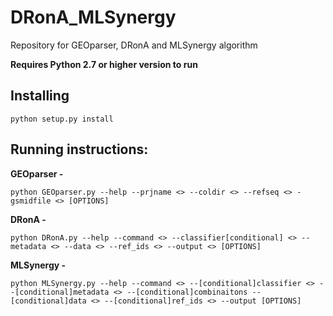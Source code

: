 # DRonA_MLSynergy
Repository for GEOparser, DRonA and MLSynergy algorithm

**Requires Python 2.7 or higher version to run**

## Installing

```
python setup.py install
```
## Running instructions:
**GEOparser -**
```
python GEOparser.py --help --prjname <> --coldir <> --refseq <> -gsmidfile <> [OPTIONS]
```
**DRonA -**
```
python DRonA.py --help --command <> --classifier[conditional] <> --metadata <> --data <> --ref_ids <> --output <> [OPTIONS]
```
**MLSynergy -**
```
python MLSynergy.py --help --command <> --[conditional]classifier <> --[conditional]metadata <> --[conditional]combinaitons --[conditional]data <> --[conditional]ref_ids <> --output [OPTIONS]
```
